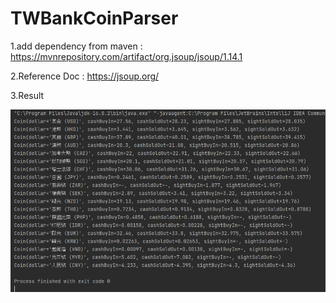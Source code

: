 # TWBankCoinParser

1.add dependency from maven : https://mvnrepository.com/artifact/org.jsoup/jsoup/1.14.1

2.Reference Doc :  https://jsoup.org/


3.Result


![Screenshot](result.PNG)
